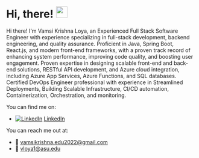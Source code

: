 
# Hi, there! <img src="https://raw.githubusercontent.com/MartinHeinz/MartinHeinz/master/wave.gif" width="30px">

Hi there! I'm Vamsi Krishna Loya, an Experienced Full Stack Software Engineer with experience specializing in full-stack development, backend engineering, and quality assurance. Proficient in Java, Spring Boot, React.js, and modern front-end frameworks, with a proven track record of enhancing system performance, improving code quality, and boosting user engagement. Proven expertise in designing scalable front-end and back-end solutions, RESTful API development, and Azure cloud integration, including Azure App Services, Azure Functions, and SQL databases. Certified DevOps Engineer professional with experience in Streamlined Deployments, Building Scalable Infrastructure, CI/CD automation, Containerization, Orchestration, and monitoring. 

You can find me on: 
- [![LinkedIn][3.2]][3] [LinkedIn][3]

You can reach me out at:
- 📧 vamsikrishna.edu2022@gmail.com
- 📧 vloya1@asu.edu 


<!-- links to social media icons -->

<!-- icons with padding -->

[1.1]: http://i.imgur.com/tXSoThF.png (twitter icon with padding)
[2.1]: http://i.imgur.com/0o48UoR.png (github icon with padding)

<!-- icons without padding -->

[1.2]: http://i.imgur.com/wWzX9uB.png (twitter icon without padding)
[2.2]: http://i.imgur.com/9I6NRUm.png (github icon without padding)
[3.2]: https://raw.githubusercontent.com/MartinHeinz/MartinHeinz/master/linkedin-3-16.png (LinkedIn icon without padding)
[3.3]: https://github.com/sahilvora10/sahilvora10/blob/main/4373210_kaggle_logo_logos_icon.png
[4.4]: https://simpleicons.org/icons/leetcode.svg
<!-- links to your social media accounts -->

[1]: https://twitter.com/
[2]: https://github.com/AkhilaKamma
[3]: https://www.linkedin.com/in/vamsikrishnayadav/ 
